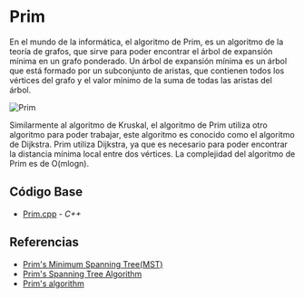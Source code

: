 # Prim
En el mundo de la informática, el algoritmo de Prim, es un algoritmo de
la teoría de grafos, que sirve para poder encontrar el árbol de expansión mínima
en un grafo ponderado. Un árbol de expansión mínima es
un árbol que está formado por un subconjunto de aristas, que contienen todos los vértices
del grafo y el valor mínimo de la suma de todas las aristas del árbol.

![Prim](https://static.javatpoint.com/core/images/prims-algorithm-java.png)

Similarmente al algoritmo de Kruskal, el algoritmo de Prim utiliza otro algoritmo para
poder trabajar, este algoritmo es conocido como el algoritmo de Dijkstra. Prim utiliza Dijkstra, ya que
es necesario para poder encontrar la distancia mínima local entre dos vértices. La complejidad del algoritmo de 
Prim es de O(mlogn).

## Código Base

- [Prim.cpp](https://github.com/MarcosHT4/Algoritmica2repo/blob/master/algortimos/teoriaDeGrafos/Prim/Prim.cpp) - _C++_

## Referencias

- [Prim's Minimum Spanning Tree(MST)](https://www.geeksforgeeks.org/prims-minimum-spanning-tree-mst-greedy-algo-5/)
- [Prim's Spanning Tree Algorithm](https://www.tutorialspoint.com/data_structures_algorithms/prims_spanning_tree_algorithm.htm)
- [Prim's algorithm](https://en.wikipedia.org/wiki/Prim%27s_algorithm)